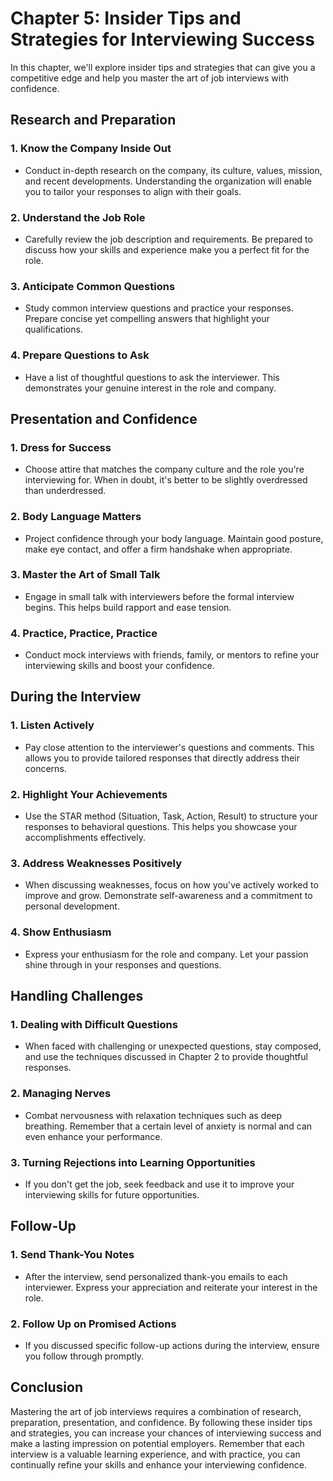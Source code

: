 Chapter 5: Insider Tips and Strategies for Interviewing Success
===============================================================

In this chapter, we'll explore insider tips and strategies that can give you a competitive edge and help you master the art of job interviews with confidence.

Research and Preparation
------------------------

### 1. **Know the Company Inside Out**

* Conduct in-depth research on the company, its culture, values, mission, and recent developments. Understanding the organization will enable you to tailor your responses to align with their goals.

### 2. **Understand the Job Role**

* Carefully review the job description and requirements. Be prepared to discuss how your skills and experience make you a perfect fit for the role.

### 3. **Anticipate Common Questions**

* Study common interview questions and practice your responses. Prepare concise yet compelling answers that highlight your qualifications.

### 4. **Prepare Questions to Ask**

* Have a list of thoughtful questions to ask the interviewer. This demonstrates your genuine interest in the role and company.

Presentation and Confidence
---------------------------

### 1. **Dress for Success**

* Choose attire that matches the company culture and the role you're interviewing for. When in doubt, it's better to be slightly overdressed than underdressed.

### 2. **Body Language Matters**

* Project confidence through your body language. Maintain good posture, make eye contact, and offer a firm handshake when appropriate.

### 3. **Master the Art of Small Talk**

* Engage in small talk with interviewers before the formal interview begins. This helps build rapport and ease tension.

### 4. **Practice, Practice, Practice**

* Conduct mock interviews with friends, family, or mentors to refine your interviewing skills and boost your confidence.

During the Interview
--------------------

### 1. **Listen Actively**

* Pay close attention to the interviewer's questions and comments. This allows you to provide tailored responses that directly address their concerns.

### 2. **Highlight Your Achievements**

* Use the STAR method (Situation, Task, Action, Result) to structure your responses to behavioral questions. This helps you showcase your accomplishments effectively.

### 3. **Address Weaknesses Positively**

* When discussing weaknesses, focus on how you've actively worked to improve and grow. Demonstrate self-awareness and a commitment to personal development.

### 4. **Show Enthusiasm**

* Express your enthusiasm for the role and company. Let your passion shine through in your responses and questions.

Handling Challenges
-------------------

### 1. **Dealing with Difficult Questions**

* When faced with challenging or unexpected questions, stay composed, and use the techniques discussed in Chapter 2 to provide thoughtful responses.

### 2. **Managing Nerves**

* Combat nervousness with relaxation techniques such as deep breathing. Remember that a certain level of anxiety is normal and can even enhance your performance.

### 3. **Turning Rejections into Learning Opportunities**

* If you don't get the job, seek feedback and use it to improve your interviewing skills for future opportunities.

Follow-Up
---------

### 1. **Send Thank-You Notes**

* After the interview, send personalized thank-you emails to each interviewer. Express your appreciation and reiterate your interest in the role.

### 2. **Follow Up on Promised Actions**

* If you discussed specific follow-up actions during the interview, ensure you follow through promptly.

Conclusion
----------

Mastering the art of job interviews requires a combination of research, preparation, presentation, and confidence. By following these insider tips and strategies, you can increase your chances of interviewing success and make a lasting impression on potential employers. Remember that each interview is a valuable learning experience, and with practice, you can continually refine your skills and enhance your interviewing confidence.
